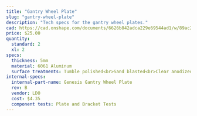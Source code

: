 ```yaml
---
title: "Gantry Wheel Plate"
slug: "gantry-wheel-plate"
description: "Tech specs for the gantry wheel plates."
cad: https://cad.onshape.com/documents/6626b842adca229e69544ad1/w/89ac2637f82d915f22c2bcd0/e/18af90bf27d61e15bb2d4c60?renderMode=0&uiState=6254fa091ad350015b485dda
price: $25.00
quantity:
  standard: 2
  xl: 2
specs:
  thickness: 5mm
  material: 6061 Aluminum
  surface treatments: Tumble polished<br>Sand blasted<br>Clear anodized
internal-specs:
  internal-part-name: Genesis Gantry Wheel Plate
  rev: B
  vendor: LDO
  cost: $4.35
  component tests: Plate and Bracket Tests
---
```

